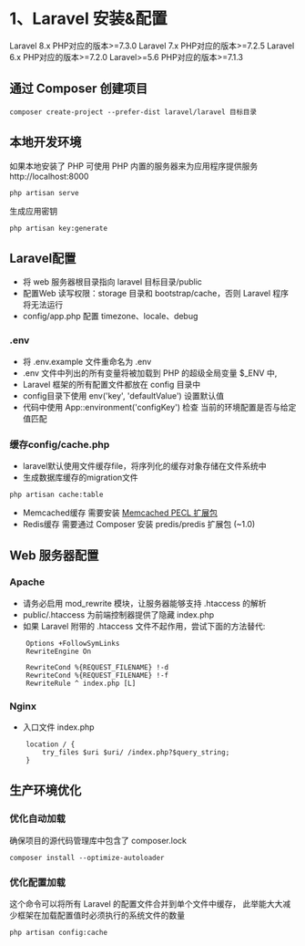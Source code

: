 # 1、Laravel 安装&配置
Laravel 8.x  PHP对应的版本>=7.3.0
Laravel 7.x  PHP对应的版本>=7.2.5
Laravel 6.x  PHP对应的版本>=7.2.0
Laravel>=5.6 PHP对应的版本>=7.1.3

## 通过 Composer 创建项目  

    composer create-project --prefer-dist laravel/laravel 目标目录
## 本地开发环境
如果本地安装了 PHP 可使用 PHP 内置的服务器来为应用程序提供服务 http://localhost:8000

    php artisan serve

生成应用密钥  

    php artisan key:generate

## Laravel配置
* 将 web 服务器根目录指向 laravel 目标目录/public
* 配置Web 读写权限：storage 目录和 bootstrap/cache，否则 Laravel 程序将无法运行
* config/app.php 配置 timezone、locale、debug

### .env  
* 将 .env.example 文件重命名为 .env 
* .env 文件中列出的所有变量将被加载到 PHP 的超级全局变量 $_ENV 中,
* Laravel 框架的所有配置文件都放在 config 目录中
* config目录下使用 env('key', 'defaultValue') 设置默认值
* 代码中使用 App::environment('configKey') 检查 当前的环境配置是否与给定值匹配

### 缓存config/cache.php
* laravel默认使用文件缓存file，将序列化的缓存对象存储在文件系统中
* 生成数据库缓存的migration文件
```
php artisan cache:table 
```
* Memcached缓存 需要安装 [Memcached PECL 扩展包](https://pecl.php.net/package/memcached)
* Redis缓存 需要通过 Composer 安装 predis/predis 扩展包 (~1.0)

## Web 服务器配置
### Apache
* 请务必启用 mod_rewrite 模块，让服务器能够支持 .htaccess 的解析
* public/.htaccess 为前端控制器提供了隐藏 index.php
* 如果 Laravel 附带的 .htaccess 文件不起作用，尝试下面的方法替代:
```
    Options +FollowSymLinks
    RewriteEngine On

    RewriteCond %{REQUEST_FILENAME} !-d
    RewriteCond %{REQUEST_FILENAME} !-f
    RewriteRule ^ index.php [L]
```
### Nginx
* 入口文件 index.php
```
    location / {
        try_files $uri $uri/ /index.php?$query_string;
    }
```
## 生产环境优化
### 优化自动加载
确保项目的源代码管理库中包含了 composer.lock

    composer install --optimize-autoloader
### 优化配置加载
这个命令可以将所有 Laravel 的配置文件合并到单个文件中缓存， 此举能大大减少框架在加载配置值时必须执行的系统文件的数量

    php artisan config:cache

